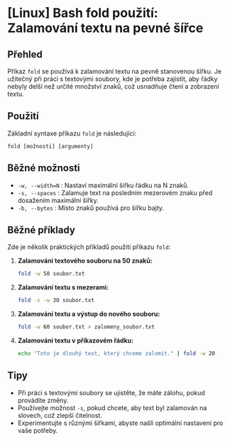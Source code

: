 # [Linux] Bash fold použití: Zalamování textu na pevné šířce

## Přehled
Příkaz `fold` se používá k zalamování textu na pevně stanovenou šířku. Je užitečný při práci s textovými soubory, kde je potřeba zajistit, aby řádky nebyly delší než určité množství znaků, což usnadňuje čtení a zobrazení textu.

## Použití
Základní syntaxe příkazu `fold` je následující:

```
fold [možnosti] [argumenty]
```

## Běžné možnosti
- `-w, --width=N` : Nastaví maximální šířku řádku na N znaků.
- `-s, --spaces` : Zalamuje text na posledním mezerovém znaku před dosažením maximální šířky.
- `-b, --bytes` : Místo znaků používá pro šířku bajty.

## Běžné příklady
Zde je několik praktických příkladů použití příkazu `fold`:

1. **Zalamování textového souboru na 50 znaků:**
   ```bash
   fold -w 50 soubor.txt
   ```

2. **Zalamování textu s mezerami:**
   ```bash
   fold -s -w 30 soubor.txt
   ```

3. **Zalamování textu a výstup do nového souboru:**
   ```bash
   fold -w 60 soubor.txt > zalomeny_soubor.txt
   ```

4. **Zalamování textu v příkazovém řádku:**
   ```bash
   echo "Toto je dlouhý text, který chceme zalomit." | fold -w 20
   ```

## Tipy
- Při práci s textovými soubory se ujistěte, že máte zálohu, pokud provádíte změny.
- Používejte možnost `-s`, pokud chcete, aby text byl zalamován na slovech, což zlepší čitelnost.
- Experimentujte s různými šířkami, abyste našli optimální nastavení pro vaše potřeby.
